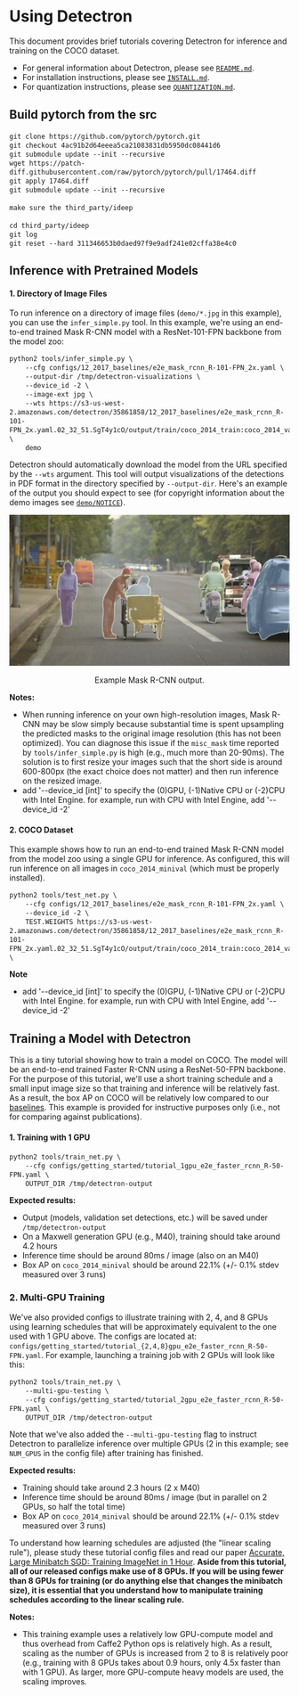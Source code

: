 # Using Detectron

This document provides brief tutorials covering Detectron for inference and training on the COCO dataset.

- For general information about Detectron, please see [`README.md`](README.md).
- For installation instructions, please see [`INSTALL.md`](INSTALL.md).
- For quantization instructions, please see [`QUANTIZATION.md`](QUANTIZATION.md).

## Build pytorch from the src 

```
git clone https://github.com/pytorch/pytorch.git
git checkout 4ac91b2d64eeea5ca21083831db5950dc08441d6
git submodule update --init --recursive
wget https://patch-diff.githubusercontent.com/raw/pytorch/pytorch/pull/17464.diff
git apply 17464.diff
git submodule update --init --recursive

make sure the third_party/ideep

cd third_party/ideep
git log
git reset --hard 311346653b0daed97f9e9adf241e02cffa38e4c0
```


## Inference with Pretrained Models

#### 1. Directory of Image Files
To run inference on a directory of image files (`demo/*.jpg` in this example), you can use the `infer_simple.py` tool. In this example, we're using an end-to-end trained Mask R-CNN model with a ResNet-101-FPN backbone from the model zoo:

```
python2 tools/infer_simple.py \
    --cfg configs/12_2017_baselines/e2e_mask_rcnn_R-101-FPN_2x.yaml \
    --output-dir /tmp/detectron-visualizations \
    --device_id -2 \
    --image-ext jpg \
    --wts https://s3-us-west-2.amazonaws.com/detectron/35861858/12_2017_baselines/e2e_mask_rcnn_R-101-FPN_2x.yaml.02_32_51.SgT4y1cO/output/train/coco_2014_train:coco_2014_valminusminival/generalized_rcnn/model_final.pkl \
    demo
```

Detectron should automatically download the model from the URL specified by the `--wts` argument. This tool will output visualizations of the detections in PDF format in the directory specified by `--output-dir`. Here's an example of the output you should expect to see (for copyright information about the demo images see [`demo/NOTICE`](demo/NOTICE)).

<div align="center">
  <img src="demo/output/17790319373_bd19b24cfc_k_example_output.jpg" width="700px" />
  <p>Example Mask R-CNN output.</p>
</div>

**Notes:**

- When running inference on your own high-resolution images, Mask R-CNN may be slow simply because substantial time is spent upsampling the predicted masks to the original image resolution (this has not been optimized). You can diagnose this issue if the `misc_mask` time reported by `tools/infer_simple.py` is high (e.g., much more than 20-90ms). The solution is to first resize your images such that the short side is around 600-800px (the exact choice does not matter) and then run inference on the resized image.
- add '--device_id [int]' to specify the (0)GPU, (-1)Native CPU or (-2)CPU with Intel Engine. for example, run with CPU with Intel Engine, add '--device_id -2'

#### 2. COCO Dataset
This example shows how to run an end-to-end trained Mask R-CNN model from the model zoo using a single GPU for inference. As configured, this will run inference on all images in `coco_2014_minival` (which must be properly installed).

```
python2 tools/test_net.py \
    --cfg configs/12_2017_baselines/e2e_mask_rcnn_R-101-FPN_2x.yaml \
    --device_id -2 \
    TEST.WEIGHTS https://s3-us-west-2.amazonaws.com/detectron/35861858/12_2017_baselines/e2e_mask_rcnn_R-101-FPN_2x.yaml.02_32_51.SgT4y1cO/output/train/coco_2014_train:coco_2014_valminusminival/generalized_rcnn/model_final.pkl \
```

**Note**

- add '--device_id [int]' to specify the (0)GPU, (-1)Native CPU or (-2)CPU with Intel Engine. for example, run with CPU with Intel Engine, add '--device_id -2'

## Training a Model with Detectron

This is a tiny tutorial showing how to train a model on COCO. The model will be an end-to-end trained Faster R-CNN using a ResNet-50-FPN backbone. For the purpose of this tutorial, we'll use a short training schedule and a small input image size so that training and inference will be relatively fast. As a result, the box AP on COCO will be relatively low compared to our [baselines](MODEL_ZOO.md). This example is provided for instructive purposes only (i.e., not for comparing against publications).

#### 1. Training with 1 GPU

```
python2 tools/train_net.py \
    --cfg configs/getting_started/tutorial_1gpu_e2e_faster_rcnn_R-50-FPN.yaml \
    OUTPUT_DIR /tmp/detectron-output
```

**Expected results:**

- Output (models, validation set detections, etc.) will be saved under `/tmp/detectron-output`
- On a Maxwell generation GPU (e.g., M40), training should take around 4.2 hours
- Inference time should be around 80ms / image (also on an M40)
- Box AP on `coco_2014_minival` should be around 22.1% (+/- 0.1% stdev measured over 3 runs)

### 2. Multi-GPU Training

We've also provided configs to illustrate training with 2, 4, and 8 GPUs using learning schedules that will be approximately equivalent to the one used with 1 GPU above. The configs are located at: `configs/getting_started/tutorial_{2,4,8}gpu_e2e_faster_rcnn_R-50-FPN.yaml`. For example, launching a training job with 2 GPUs will look like this:

```
python2 tools/train_net.py \
    --multi-gpu-testing \
    --cfg configs/getting_started/tutorial_2gpu_e2e_faster_rcnn_R-50-FPN.yaml \
    OUTPUT_DIR /tmp/detectron-output
```

Note that we've also added the `--multi-gpu-testing` flag to instruct Detectron to parallelize inference over multiple GPUs (2 in this example; see `NUM_GPUS` in the config file) after training has finished.

**Expected results:**

- Training should take around 2.3 hours (2 x M40)
- Inference time should be around 80ms / image (but in parallel on 2 GPUs, so half the total time)
- Box AP on `coco_2014_minival` should be around 22.1% (+/- 0.1% stdev measured over 3 runs)

To understand how learning schedules are adjusted (the "linear scaling rule"), please study these tutorial config files and read our paper [Accurate, Large Minibatch SGD: Training ImageNet in 1 Hour](https://arxiv.org/abs/1706.02677). **Aside from this tutorial, all of our released configs make use of 8 GPUs. If you will be using fewer than 8 GPUs for training (or do anything else that changes the minibatch size), it is essential that you understand how to manipulate training schedules according to the linear scaling rule.**

**Notes:**

- This training example uses a relatively low GPU-compute model and thus overhead from Caffe2 Python ops is relatively high. As a result, scaling as the number of GPUs is increased from 2 to 8 is relatively poor (e.g., training with 8 GPUs takes about 0.9 hours, only 4.5x faster than with 1 GPU). As larger, more GPU-compute heavy models are used, the scaling improves.
